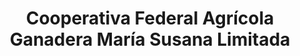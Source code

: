 ---
title: "Cooperativa Federal Agrícola Ganadera María Susana Limitada"
url: /el-fortin/cooperativa-federal-agricola-ganadera-maria-susana-limitada/
shop: Landwirtschaftlich
---